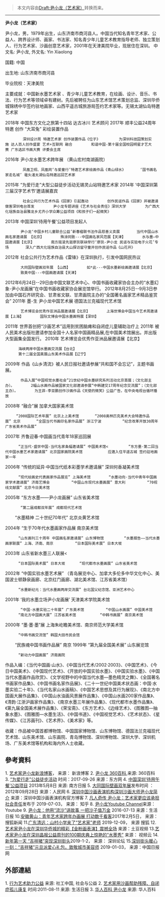 > 本文内容由[Draft:尹小龙（艺术家）](https://zh.wikipedia.org/wiki/Draft:尹小龙（艺术家）)转换而来。


-----

**尹小龙（艺术家）**

尹小龙，男，1979年出生，山东济南市商河县人。中国当代知名青年艺术家、公益人、跨界设计师、画家、书法家、知名青少年儿童艺术教育指导老师、独立策划人、行为艺术家、沙画创意艺术家，2001年在天津美院毕业，现居住在深圳。 中文名: 尹小龙, 外文名: Yin Xiaolong

国籍: 中国

出生地: 山东济南市商河县

毕业院校：天津美院

主要成就：中国新水墨艺术家 、青少年儿童艺术教育，在绘画、设计、音乐、书法、行为艺术等领域卓有建树。先后被聘任为山东艺术馆艺术策划总监、深圳华侨城锦绣中华签约驻地画家、山西平遥古城旅游局签约艺术家等。无锡太湖仙岛特邀艺术家

2018年
中国东方文化之旅第十四站 达古冰川 艺术顾问 2017年
顺丰公益24周年特邀 创作 “大耳兔” 彩绘装置作品

`        深圳设计周 特邀艺术家 创作装置作品《位子》`
`        为深圳科技园策划实施 达人百人创作盛宴 艺术+互联网 融合`
`        和谐中国-第十届全国校园明星才艺大赛 广东选区书画大赛 评委会主席`

2016年
尹小龙水墨艺术跨年展 （黄山宏村南湖画院）

`        凤凰卫视、凤凰网‘与爱童行’特邀艺术家绘画作品《青山绿水》`
`      ‘国书画名家走名城’ 鼋头渚太湖仙岛特邀巡回艺术家`

2015年
“为爱行走”大型公益徒步活动无锡灵山站特邀艺术家 2014年
‘中国深圳第三届汉字艺术节’邀请展嘉宾

`        社会公共行为艺术作品《回家》引起轰动`
`        创作民谣作品《回家》并被邀请做客深圳电台首发`
`        尹小龙专题讲座《艺术与社会责任》深圳大学`
`        为广西大化瑶族自治县雅龙乡尤齐小学众筹公益项目《和孩子们一起微笑》`

2013年
中国深圳‘待用午餐’公益项目发起人

`       尹小龙‘中国乡村儿童联合公益’新春楹联书法作品慈善义卖展`
`       当代中国山水画名家邀请展 【北京】`
`       殊涂同致---中国画名家风范展【天津】`
`       水与墨—中国邀请展【北京】`
`       南方摇滚先驱廖凯联袂举行‘廖凯-尹小龙 民谣与实验电子火花’专场`
`       深入广西大化瑶族自治县大山探访留守童并创作民谣作品《山花开》`

2012年
社会公共行为艺术作品《雷锋》在深圳执行，引发中国网民热议

`       大同国际壁画双年展 【山西】`
`       如*此---中国水墨新绘画邀请展【北京】`
`       致美中国---中国画邀请展【天津】`

2012年6月24日--29日由中国文联艺术中心、中国书画收藏家协会主办的“水墨幻象-尹小龙画展”在中国书画收藏家协会展览馆举行。 2012年8月25日--9月3日参加由中国石齐研究会、甘肃省文联、甘肃画院主办的“全国著名画家艺术精品鉴赏会”
2011年
墨-生 尹小龙中国艺术展 德国法兰克福现代艺术馆

`       艺术博览会优秀作亚洲品展邀请展【北京】`
`       上海世博会中国当今艺术周邀请展【上海】`
`       国际文博会中国水墨画特展【深圳】`

2011年
世界首创把“沙画艺术”运用到贫困脑瘫和自闭症儿童辅助治疗上 2011年
被人民美术出版社邀请参加全国十人名家中国画精品展,在中国美术馆展出。并出版大型画集全国发行。 2010年
艺术博览会优秀作亚洲品展邀请展【北京】

`      海峡两岸中国水墨画交流展【台北】`
`      第十二届全国美展山东美术作品展【辽宁】`

2009年
作品《山乡清流》被人民日报社邀请参展“共和国不会忘记”，主题书画展。

`       作品入展“中国视觉水墨社会”21世纪中国水墨研究系列活动北京首展；（文化部主办）。`
`       2幅山水画作品被国家文化部邀请参展“中韩建交17周年纪念交流展”；（文化部主办）。`
`       为王菲-李亚鹏创作沙画作品《天使的微笑》公益广告，在中央电视台循环播放`

2008年
“融合”展 加拿大国家美术馆

`     “2008国际艺术年展” 北京上上美术馆　`
`     “2008奥林匹克美术大会特邀作品展” 北京　`
`     “全国当代书画印名家作品展” 浙江宁波    `
`     “纪念改革开放30周年广东省美术作品展”　`

2007年
齐鲁迎春·中国画当代青年18家巡回展

`      “正当代·盛世中国-当代名家条幅邀请展” 中国美术馆<　 `
`      “东方墨·第二回当代中国水墨艺术家邀请展” 北京国家画院美术馆    `
`       应邀入住平遥古城 签约驻地画家一年`

2006年
“传统的延异·中国当代纸本彩墨学术邀请展” 深圳何香凝美术馆　

`      “现代绘画史代表画家作品展览” 上海美术馆　`
`      “水墨动向·当代中青年中国画家学术邀请展” 济南艺博会　　`
`      “中国山东现代水墨画展” 意大利　　`
`      “70视线文献展” 北京今日美术馆　　 `

2005年
“东方水墨——尹小龙画展” 山东省美术馆

`       “第二届成都双年展” 成都现代艺术馆`

　　 “水墨精神 二十世纪70年代” 北京炎黄艺术馆

2004年
“生于70年代水墨画家作品展 南京美术馆　　

`      “山东画刊三十周年 中国画名家邀请展” 山东博物馆　 `
`      “水墨报告——当代水墨画家联展” 上海、济南、南京　　`
`      “日本国际美术展” 日本大坂　　 `

2003年
山东省新水墨三人联展\<

`      “日本国际美术展” 日本大坂`
`      “现代都市水墨画展” 山东省美术馆　`

2002年
“中国实验水墨艺术展” （青岛展览中心、加拿大多伦多中华文化中心、美国波士顿静泉画廊、北京红门画廊、湖北美术馆、江苏省美术馆）　

`      “水墨新纪元：当代水墨画两岸交流展” 台北国父纪念馆、亚洲艺术中心`

2001年
‘我的水墨立场尹小龙画展’ 天津美术学院美术馆　

`       “中国·水墨实验二十年展” 广东美术馆　　`
`      “中国山水画展” 中国美术馆　　`
`      “南北方中国画大展” 江苏省美术馆　　 `
`      “中韩书画展” 南京美术馆　　 `

2000年
“墨·墨·墨”展 上海朱屹瞻美术馆、南京师范大学美术馆　

`      “中韩书画交流馆” 韩国大田市民会馆`

　　 “民族魂中国书画作品展” 南京 1999年
“第九届全国美术展” 山东展览馆　

`      “新动力中国画展” 济南画院　　　　 `

作品入编：《当代中国画·山水》、《中国当代艺术/2002·2003》、《中国艺术》、《今日中国美术》、《中国现代艺术》、《开放的中国实验水墨》、《中国实验水墨》、《中国当代水墨画作品欣赏》、《文学视野中的中国当代水墨—墨色精灵之舞》、《全国著名书画家作品集》、《中国书画名家作品展》、《二十一世纪中国美术状态画：中国·水墨实验二十年》、《当代名家山水画稿》、《中国艺术思想及其行为展现》、《南北方中国画大展作品集》、《中国山水油画风景展作品集》、《中国山水画200家作品集》、《清韵·江浙沪画家作品集》、《南京水墨三年展作品集》、《现代都市水墨作品集》、《第九届全国美术展作品集》、《荣宝斋》、《东方艺术》、《边缘艺术》、《图雅图—抽象水墨》、《图雅图—水墨生活》、《中国书道》、《中国视觉艺术》、《艺术状态》、《星传媒》、《江苏画刊》、《艺术界》、《美术家》等。　　

收藏：作品被中国首都博物馆、中国国家博物馆、山东博物馆、德国法兰克福现代艺术馆、山东美术馆、山东画院、青岛博物馆、深圳博物馆、深圳大学、深圳机场、广东美术馆等机构和海内外人士收藏。

## 參考資料

1\. [艺术家尹小龙新浪博客](http://blog.sina.com.cn/zgshds)， 来源： 新浪博客
2\. [尹小龙 360百科](https://m.baike.so.com/doc/7530876-7804969.html),来源: 360百科
3\. [“为爱行走”公益徒步活动](http://www.c-tva.net/commonweal/62264.html) 时间：2017-09-26 来源：东方网
4\. [中国深圳‘待用午餐’公益项目](http://epaper.southcn.com/nfdaily/html/2013-05/08/content_7187242.htm) 2013年5月8日 来源: 南方日报
5\. [大同国际壁画双年展](http://wangzhan.cntv.cn/2012/09/28/ARTI1348811991263715.shtml)发布时间 ：2012年09月28日 来源：人民网
6\. [深圳中国沙画表演机构深圳沙画大师尹小龙简介](http://blog.sina.com.cn/s/blog_6eaf361c0100mg11.html) 来源：深圳中国沙画表演机构官方博客
7\. [凡人奇传 尹小龙：艺术家更应该承担社会责任](https://zhuanlan.zhihu.com/p/72155072)发布于 2019-07-03， 来源： 知乎
8\. [尹小龙Youtube Channel](https://www.youtube.com/channel/UCjsZ5eLlh6UtFnIUod9D-5A)来源： Youtube
9\. [尹小龙：他用“流沙”讲故事 一把沙子值万金](http://bfyl100.com/FEN_sjz/index.php?p=user_show&id=607) 2016-07-13 来源：生活日报
10\.[安徽黄山：青年艺术家跨年办画展 打动数千看客](https://m.sohu.com/n/479960625/)2017年2月5日， 来源： 搜狐新闻
11\.[广东清远：山村小学来了“艺术家”老师](http://www.sohu.com/a/359360767_504310) 2019-12-09， 来源 搜狐
12\.[艺术家尹小龙在深圳华侨城的精彩【金粉画表演】震撼全场](http://compaign.tudou.com/v/XMjQyNDg2ODY5Mg==) 来源：土豆视频
13\.[艺术家尹小龙在深圳晶报公益周刊的100期庆典上惊艳的“水墨秀”](http://www.cloudyouku.com/video/?vid=XNjQwNzk2MTMy) 来源： 视频云
14\.[新年第一天 “吉祥猪”突现深圳街头](http://www.0755bbs.net/article-20921-1.html)2019-1-2， 来源： 深圳论坛
15\.[深圳街头暖心一刻：“吉祥猪”元旦派爱心礼包，致敬城市美容师](http://sz.chinadaily.com.cn/a/201901/03/WS5c2d603ba3106072a9033b87.html) 2019-01-03， 来源：中国日报网

## 外部連結

1\. [行为艺术助力公益](http://cncasw.swchina.org/shygy/nxd/2014/0920/17691.shtml) 来源: 社工中国, 社会与公益
2\. [艺术家用沙画帮助残障、自闭症孤儿康复](http://www.kdnlxl.com/2011/08-11/9103864276.html) 时间:2011-08-11 来源: 生活日报
3\. [华人百科 尹小龙](https://www.itsfun.com.tw/%E5%B0%B9%E5%B0%8F%E9%BE%8D/wiki-9694087-6780357) 来源: 华人百科